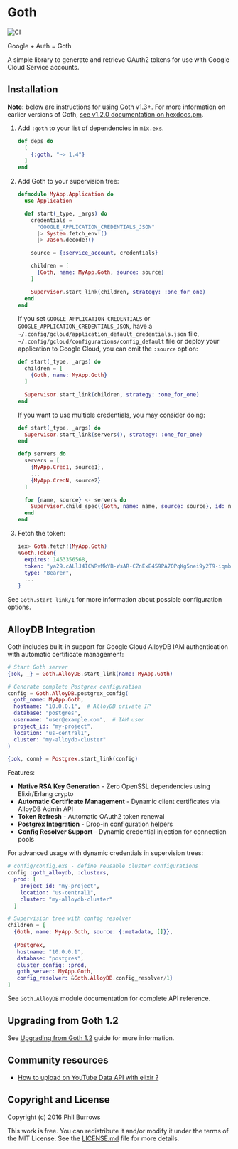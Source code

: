 # Goth

![CI](https://github.com/peburrows/goth/workflows/CI/badge.svg)


Google + Auth = Goth

A simple library to generate and retrieve OAuth2 tokens for use with Google
Cloud Service accounts.

## Installation

**Note:** below are instructions for using Goth v1.3+. For more information on
earlier versions of Goth, [see v1.2.0 documentation on hexdocs.pm](https://hexdocs.pm/goth/1.2.0).

1. Add `:goth` to your list of dependencies in `mix.exs`.

   ```elixir
   def deps do
     [
       {:goth, "~> 1.4"}
     ]
   end
   ```

2. Add Goth to your supervision tree:

   ```elixir
   defmodule MyApp.Application do
     use Application

     def start(_type, _args) do
       credentials =
         "GOOGLE_APPLICATION_CREDENTIALS_JSON"
         |> System.fetch_env!()
         |> Jason.decode!()

       source = {:service_account, credentials}

       children = [
         {Goth, name: MyApp.Goth, source: source}
       ]

       Supervisor.start_link(children, strategy: :one_for_one)
     end
   end
   ```

   If you set `GOOGLE_APPLICATION_CREDENTIALS` or
   `GOOGLE_APPLICATION_CREDENTIALS_JSON`, have a
   `~/.config/gcloud/application_default_credentials.json` file,
   `~/.config/gcloud/configurations/config_default` file or deploy
   your application to Google Cloud, you can omit the `:source` option:

   ```elixir
   def start(_type, _args) do
     children = [
       {Goth, name: MyApp.Goth}
     ]

     Supervisor.start_link(children, strategy: :one_for_one)
   end
   ```

   If you want to use multiple credentials, you may consider doing:

   ```elixir
   def start(_type, _args) do
     Supervisor.start_link(servers(), strategy: :one_for_one)
   end

   defp servers do
     servers = [
       {MyApp.Cred1, source1},
       ...
       {MyApp.CredN, source2}
     ]

     for {name, source} <- servers do
       Supervisor.child_spec({Goth, name: name, source: source}, id: name)
     end
   end
   ```

3. Fetch the token:

   ```elixir
   iex> Goth.fetch!(MyApp.Goth)
   %Goth.Token{
     expires: 1453356568,
     token: "ya29.cALlJ4ICWRvMkYB-WsAR-CZnExE459PA7QPqKg5nei9y2T9-iqmbcgxq8XrTATNn_BPim",
     type: "Bearer",
     ...
   }
   ```

See `Goth.start_link/1` for more information about possible configuration options.


## AlloyDB Integration

Goth includes built-in support for Google Cloud AlloyDB IAM authentication with automatic certificate management:

```elixir
# Start Goth server
{:ok, _} = Goth.AlloyDB.start_link(name: MyApp.Goth)

# Generate complete Postgrex configuration
config = Goth.AlloyDB.postgrex_config(
  goth_name: MyApp.Goth,
  hostname: "10.0.0.1",  # AlloyDB private IP
  database: "postgres",
  username: "user@example.com",  # IAM user
  project_id: "my-project",
  location: "us-central1",
  cluster: "my-alloydb-cluster"
)

{:ok, conn} = Postgrex.start_link(config)
```

Features:
- **Native RSA Key Generation** - Zero OpenSSL dependencies using Elixir/Erlang crypto
- **Automatic Certificate Management** - Dynamic client certificates via AlloyDB Admin API  
- **Token Refresh** - Automatic OAuth2 token renewal
- **Postgrex Integration** - Drop-in configuration helpers
- **Config Resolver Support** - Dynamic credential injection for connection pools

For advanced usage with dynamic credentials in supervision trees:

```elixir
# config/config.exs - define reusable cluster configurations
config :goth_alloydb, :clusters,
  prod: [
    project_id: "my-project",
    location: "us-central1",
    cluster: "my-alloydb-cluster"
  ]

# Supervision tree with config resolver
children = [
  {Goth, name: MyApp.Goth, source: {:metadata, []}},
  
  {Postgrex,
   hostname: "10.0.0.1",
   database: "postgres",
   cluster_config: :prod,
   goth_server: MyApp.Goth,
   config_resolver: &Goth.AlloyDB.config_resolver/1}
]
```

See `Goth.AlloyDB` module documentation for complete API reference.

## Upgrading from Goth 1.2

See [Upgrading from Goth 1.2](UPGRADE_GUIDE.md) guide for more information.

## Community resources

- [How to upload on YouTube Data API with elixir ?](https://mrdotb.com/posts/upload-on-youtube-with-elixir/)

## Copyright and License

Copyright (c) 2016 Phil Burrows

This work is free. You can redistribute it and/or modify it under the terms of
the MIT License. See the [LICENSE.md](./LICENSE.md) file for more details.
